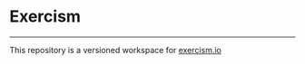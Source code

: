 # Exercism
---

This repository is a versioned workspace for [exercism.io]

[exercism.io]: http://exercism.io/
